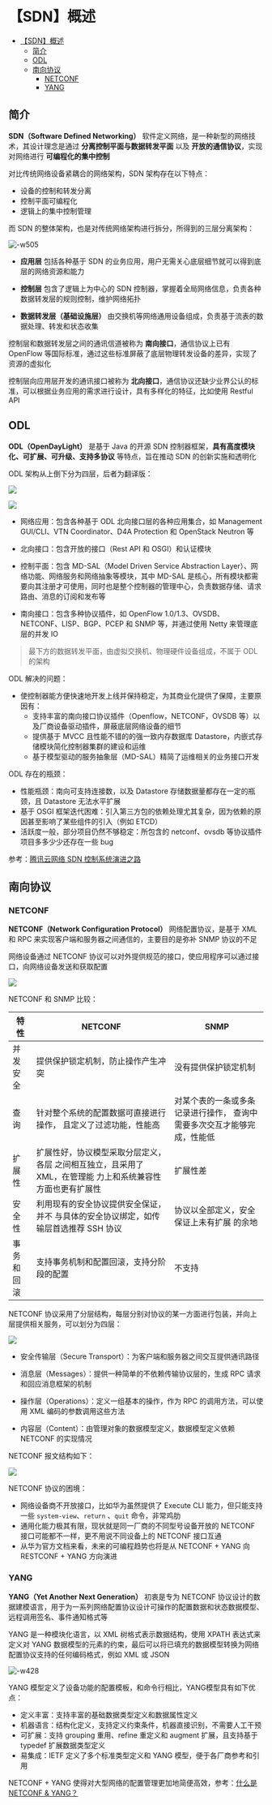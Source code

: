 # 【SDN】概述

* [【SDN】概述](#sdn概述)
   * [简介](#简介)
   * [ODL](#odl)
   * [南向协议](#南向协议)
      * [NETCONF](#netconf)
      * [YANG](#yang)

## 简介
**SDN（Software Defined Networking）** 软件定义网络，是一种新型的网络技术，其设计理念是通过 **分离控制平面与数据转发平面** 以及 **开放的通信协议**，实现对网络进行 **可编程化的集中控制**

对比传统网络设备紧耦合的网络架构，SDN 架构存在以下特点：
- 设备的控制和转发分离
- 控制平面可编程化
- 逻辑上的集中控制管理

而 SDN 的整体架构，也是对传统网络架构进行拆分，所得到的三层分离架构：

![-w505](media/0/16026823089467.jpg)

- **应用层** 包括各种基于 SDN 的业务应用，用户无需关心底层细节就可以得到底层的网络资源和能力

- **控制层** 包含了逻辑上为中心的 SDN 控制器，掌握着全局网络信息，负责各种数据转发层的规则控制，维护网络拓扑

- **数据转发层（基础设施层）** 由交换机等网络通用设备组成，负责基于流表的数据处理、转发和状态收集

控制层和数据转发层之间的通讯信道被称为 **南向接口**，通信协议上已有 OpenFlow 等国际标准，通过这些标准屏蔽了底层物理转发设备的差异，实现了资源的虚拟化

控制层向应用层开发的通讯接口被称为 **北向接口**，通信协议还缺少业界公认的标准，可以根据业务应用的需求进行设计，具有多样化的特征，比如使用 Restful API

## ODL
**ODL（OpenDayLight）** 是基于 Java 的开源 SDN 控制器框架，**具有高度模块化、可扩展、可升级、支持多协议** 等特点，旨在推动 SDN 的创新实施和透明化

ODL 架构从上倒下分为四层，后者为翻译版：

![](media/0/16027572154751.jpg)

![](media/0/16027575691336.jpg)

- 网络应用：包含各种基于 ODL 北向接口层的各种应用集合，如 Management GUI/CLI、VTN Coordinator、D4A Protection 和 OpenStack Neutron 等

- 北向接口：包含开放的接口（Rest API 和 OSGI）和认证模块

- 控制平面：包含 MD-SAL（Model Driven Service Abstraction Layer）、网络功能、网络服务和网络抽象等模块，其中 MD-SAL 是核心，所有模块都需要向其注册才可使用，同时也是整个控制器的管理中心，负责数据存储、请求路由、消息的订阅和发布等

- 南向接口：包含多种协议插件，如 OpenFlow 1.0/1.3、OVSDB、NETCONF、LISP、BGP、PCEP 和 SNMP 等，并通过使用 Netty 来管理底层的并发 IO

> 最下方的数据转发平面，由虚拟交换机、物理硬件设备组成，不属于 ODL 的架构

ODL 解决的问题：
- 使控制器能方便快速地开发上线并保持稳定，为其商业化提供了保障，主要原因有：
    - 支持丰富的南向接口协议插件（Openflow，NETCONF，OVSDB 等）以及厂商设备驱动插件，屏蔽底层网络设备的细节
    - 提供基于 MVCC 且性能不错的的强一致内存数据库 Datastore，内嵌式存储模块简化控制器集群的建设和运维
    - 基于模型驱动的服务抽象层（MD-SAL）精简了运维相关的业务接口开发

ODL 存在的瓶颈：
- 性能瓶颈：南向可支持连接数，以及 Datastore 存储数据量都存在一定的瓶颈，且 Datastore 无法水平扩展
- 基于 OSGI 框架迭代困难：引入第三方包的依赖处理尤其复杂，因为依赖的原因甚至影响了某些组件的引入（例如 ETCD）
- 活跃度一般，部分项目仍然不够稳定：所包含的 netconf、ovsdb 等协议插件项目多多少少还存在一些 bug

参考：[腾讯云网络 SDN 控制系统演进之路](doc/0/腾讯云网络SDN控制系统演进之路.pdf)

## 南向协议
### NETCONF
**NETCONF（Network Configuration Protocol）** 网络配置协议，是基于 XML 和 RPC 来实现客户端和服务器之间通信的，主要目的是弥补 SNMP 协议的不足

网络设备通过 NETCONF 协议可以对外提供规范的接口，使应用程序可以通过接口，向网络设备发送和获取配置

![](media/0/16027687382373.jpg)

NETCONF 和 SNMP 比较：

| 特性 | NETCONF | SNMP |
| --- | --- | --- |
| 并发安全 | 提供保护锁定机制，防止操作产生冲突 | 没有提供保护锁定机制 |
| 查询 | 针对整个系统的配置数据可直接进行操作， 且定义了过滤功能，性能高 | 对某个表的一条或多条记录进行操作， 查询中需要多次交互才能够完成，性能低 |
| 扩展性 | 扩展性好，协议模型采取分层定义，各层  之间相互独立，且采用了 XML，在管理能 力上和系统兼容性方面也更有扩展性 | 扩展性差 |
| 安全性 | 利用现有的安全协议提供安全保证，并不 与具体的安全协议绑定，如传输层首选推荐 SSH 协议 | 协议以全部定义，安全保证上未有扩展 的余地 |
| 事务和回滚 | 支持事务机制和配置回滚，支持分阶段的配置 | 不支持 | 

NETCONF 协议采用了分层结构，每层分别对协议的某一方面进行包装，并向上层提供相关服务，可以划分为四层：

![](media/0/16027674436270.jpg)
- 安全传输层（Secure Transport）：为客户端和服务器之间交互提供通讯路径

- 消息层（Messages）：提供一种简单的不依赖传输协议层的，生成 RPC 请求和回应消息框架的机制

- 操作层（Operations）：定义一组基本的操作，作为 RPC 的调用方法，可以使用 XML 编码的参数调用这些方法

- 内容层（Content）：由管理对象的数据模型定义，数据模型定义依赖 NETCONF 的实现情况

NETCONF 报文结构如下：

![](media/0/16027677222957.jpg)

NETCONF 协议的困境：
- 网络设备商不开放接口，比如华为虽然提供了 Execute CLI 能力，但只能支持一些 `system-view`、`return` 、`quit` 命令，非常鸡肋
- 通用化能力极其有限，现状就是同一厂商的不同型号设备开放的 NETCONF 接口可能都不一样，更不用说不同设备上的 NETCONF 接口互通
- 从华为官方文档来看，未来的可编程趋势也将是从 NETCONF + YANG 向 RESTCONF + YANG 方向演进

### YANG
**YANG（Yet Another Next Generation）** 初衷是专为 NETCONF 协议设计的数据建模语言，用于为一系列网络配置协议设计可操作的配置数据和状态数据模型、远程调用签名、事件通知格式等

YANG 是一种模块化语言，以 XML 树格式表示数据结构，使用 XPATH 表达式来定义对 YANG 数据模型的元素的约束，最后可以将已填充的数据模型转换为网络配置协议支持的任何编码格式，例如 XML 或 JSON

 ![-w428](media/0/16139772827582.jpg)

YANG 模型定义了设备功能的配置模板，和命令行相比，YANG模型具有如下优点：
- 定义丰富：支持丰富的基础数据类型定义和数据属性定义
- 机器语言：结构化定义，支持定义约束条件，机器直接识别，不需要人工干预
- 可扩展：支持 grouping 重用、refine 重定义和 augment 扩展，且支持基于 typedef 扩展数据类型定义
- 易集成：IETF 定义了多个标准类型定义和 YANG 模型，便于各厂商参考和引用
 
NETCONF + YANG 使得对大型网络的配置管理更加地简便高效，参考：[什么是 NETCONF & YANG？](doc/0/什么是NETCONF和YANG.pdf)


